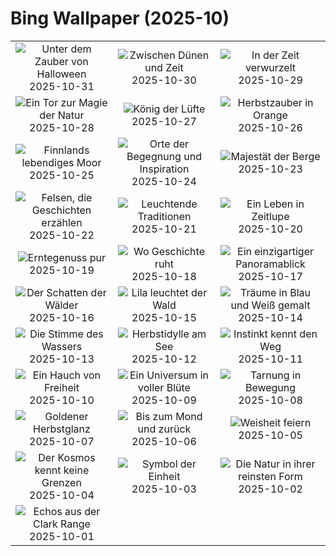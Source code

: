 # Bing Wallpaper (2025-10)

|  |  |  |
|:---:|:---:|:---:|
| ![](https://www.bing.com/th?id=OHR.BranCastle_DE-DE1129139069_400x240.jpg "Unter dem Zauber von Halloween") 2025-10-31 | ![](https://www.bing.com/th?id=OHR.PushkarFair_DE-DE2030410858_400x240.jpg "Zwischen Dünen und Zeit") 2025-10-30 | ![](https://www.bing.com/th?id=OHR.FanalForest_DE-DE4508530249_400x240.jpg "In der Zeit verwurzelt") 2025-10-29 |
| ![](https://www.bing.com/th?id=OHR.TepliceRocks_DE-DE1966832338_400x240.jpg "Ein Tor zur Magie der Natur") 2025-10-28 | ![](https://www.bing.com/th?id=OHR.AfricanRaven_DE-DE9134207646_400x240.jpg "König der Lüfte") 2025-10-27 | ![](https://www.bing.com/th?id=OHR.PumpkinFarm_DE-DE1674202755_400x240.jpg "Herbstzauber in Orange") 2025-10-26 |
| ![](https://www.bing.com/th?id=OHR.MartimoaapaFinland_DE-DE0136132064_400x240.jpg "Finnlands lebendiges Moor") 2025-10-25 | ![](https://www.bing.com/th?id=OHR.StMangLibrary_DE-DE0881251342_400x240.jpg "Orte der Begegnung und Inspiration") 2025-10-24 | ![](https://www.bing.com/th?id=OHR.SnowLeopard_DE-DE9074654183_400x240.jpg "Majestät der Berge") 2025-10-23 |
| ![](https://www.bing.com/th?id=OHR.BulgariaRocks_DE-DE9798723831_400x240.jpg "Felsen, die Geschichten erzählen") 2025-10-22 | ![](https://www.bing.com/th?id=OHR.DiyaDiwali_DE-DE6203970797_400x240.jpg "Leuchtende Traditionen") 2025-10-21 | ![](https://www.bing.com/th?id=OHR.HoffmansSloth_DE-DE8974751665_400x240.jpg "Ein Leben in Zeitlupe") 2025-10-20 |
| ![](https://www.bing.com/th?id=OHR.AppleHarvest_DE-DE2705439483_400x240.jpg "Erntegenuss pur") 2025-10-19 | ![](https://www.bing.com/th?id=OHR.SilburyHill_DE-DE8918422000_400x240.jpg "Wo Geschichte ruht") 2025-10-18 | ![](https://www.bing.com/th?id=OHR.MettlachAutumn_DE-DE9026182741_400x240.jpg "Ein einzigartiger Panoramablick") 2025-10-17 |
| ![](https://www.bing.com/th?id=OHR.SiberianLynx_DE-DE4192979708_400x240.jpg "Der Schatten der Wälder") 2025-10-16 | ![](https://www.bing.com/th?id=OHR.AmethystLaccaria_DE-DE4085236718_400x240.jpg "Lila leuchtet der Wald") 2025-10-15 | ![](https://www.bing.com/th?id=OHR.OiaSantorini_DE-DE3882296731_400x240.jpg "Träume in Blau und Weiß gemalt") 2025-10-14 |
| ![](https://www.bing.com/th?id=OHR.HinterseeWaterfall_DE-DE9807935907_400x240.jpg "Die Stimme des Wassers") 2025-10-13 | ![](https://www.bing.com/th?id=OHR.SaranacLake_DE-DE3608042378_400x240.jpg "Herbstidylle am See") 2025-10-12 | ![](https://www.bing.com/th?id=OHR.WoodDuckHen_DE-DE3532721036_400x240.jpg "Instinkt kennt den Weg") 2025-10-11 |
| ![](https://www.bing.com/th?id=OHR.MonurikiFiji_DE-DE3464420542_400x240.jpg "Ein Hauch von Freiheit") 2025-10-10 | ![](https://www.bing.com/th?id=OHR.WebbPillars_DE-DE3382075540_400x240.jpg "Ein Universum in voller Blüte") 2025-10-09 | ![](https://www.bing.com/th?id=OHR.OctopusCyanea_DE-DE3244013803_400x240.jpg "Tarnung in Bewegung") 2025-10-08 |
| ![](https://www.bing.com/th?id=OHR.RidgwayAspens_DE-DE7371815159_400x240.jpg "Goldener Herbstglanz") 2025-10-07 | ![](https://www.bing.com/th?id=OHR.AnshunBridge_DE-DE2900249010_400x240.jpg "Bis zum Mond und zurück") 2025-10-06 | ![](https://www.bing.com/th?id=OHR.TeacherOwl_DE-DE2816959094_400x240.jpg "Weisheit feiern") 2025-10-05 |
| ![](https://www.bing.com/th?id=OHR.DragonEndeavour_DE-DE7375931305_400x240.jpg "Der Kosmos kennt keine Grenzen") 2025-10-04 | ![](https://www.bing.com/th?id=OHR.BrandenburgGate_DE-DE4138430516_400x240.jpg "Symbol der Einheit") 2025-10-03 | ![](https://www.bing.com/th?id=OHR.OxbowBend_DE-DE1318690148_400x240.jpg "Die Natur in ihrer reinsten Form") 2025-10-02 |
| ![](https://www.bing.com/th?id=OHR.YosemiteClark_DE-DE1037605908_400x240.jpg "Echos aus der Clark Range") 2025-10-01 |  |  |
